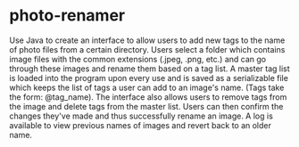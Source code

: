 # photo-renamer
Use Java to create an interface to allow users to add new tags to the name of photo files from a certain directory.
Users select a folder which contains image files with the common extensions (.jpeg, .png, etc.) and can go through these images
and rename them based on a tag list. A master tag list is loaded into the program upon every use and is saved as a serializable
file which keeps the list of tags a user can add to an image's name. (Tags take the form: @tag_name). The interface also allows
users to remove tags from the image and delete tags from the master list. Users can then confirm the changes they've made and 
thus successfully rename an image. A log is available to view previous names of images and revert back to an older name.
